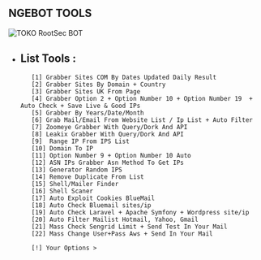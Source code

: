 ## NGEBOT TOOLS
  ![TOKO RootSec BOT](https://github.com/kawainime/Ngebot/assets/147604824/b4d1e936-e01e-412d-9cd2-0c8ce6d2f333)
- List Tools :
  ------------------
         [1] Grabber Sites COM By Dates Updated Daily Result 
         [2] Grabber Sites By Domain + Country  
         [3] Grabber Sites UK From Page 
         [4] Grabber Option 2 + Option Number 10 + Option Number 19  + Auto Check + Save Live & Good IPs 
         [5] Grabber By Years/Date/Month 
         [6] Grab Mail/Email From Website List / Ip List + Auto Filter 
         [7] Zoomeye Grabber With Query/Dork And API   
         [8] Leakix Grabber With Query/Dork And API  
         [9]  Range IP From IPS List  
         [10] Domain To IP  
         [11] Option Number 9 + Option Number 10 Auto 
         [12] ASN IPs Grabber Asn Method To Get IPs  
         [13] Generator Random IPS 
         [14] Remove Duplicate From List 
         [15] Shell/Mailer Finder  
         [16] Shell Scaner  
         [17] Auto Exploit Cookies BlueMail 
         [18] Auto Check Bluemail sites/ip  
         [19] Auto Check Laravel + Apache Symfony + Wordpress site/ip 
         [20] Auto Filter Mailist Hotmail, Yahoo, Gmail 
         [21] Mass Check Sengrid Limit + Send Test In Your Mail 
         [22] Mass Change User+Pass Aws + Send In Your Mail 
         
         [!] Your Options >

